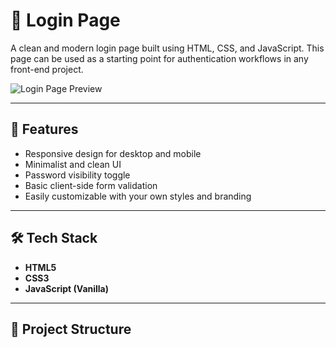 # 🔐 Login Page

A clean and modern login page built using HTML, CSS, and JavaScript. This page can be used as a starting point for authentication workflows in any front-end project.

![Login Page Preview](preview.png) <!-- Replace with an actual screenshot if available -->

---

## 🚀 Features

- Responsive design for desktop and mobile  
- Minimalist and clean UI  
- Password visibility toggle  
- Basic client-side form validation  
- Easily customizable with your own styles and branding  

---

## 🛠️ Tech Stack

- **HTML5**
- **CSS3**
- **JavaScript (Vanilla)**

---

## 📁 Project Structure

